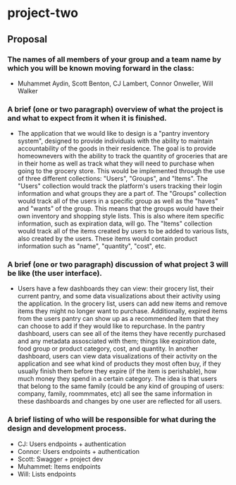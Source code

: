 # project-two

## Proposal

### The names of all members of your group and a team name by which you will be known moving forward in the class:

-  Muhammet Aydin, Scott Benton, CJ Lambert, Connor Onweller, Will Walker

### A brief (one or two paragraph) overview of what the project is and what to expect from it when it is finished.

-  The application that we would like to design is a "pantry inventory system", designed to provide individuals with the ability to maintain accountability of the goods in their residence.  The goal is to provide homeownevers with the ability to track the quantity of groceries that are in their home as well as track what they will need to purchase when going to the grocery store.  This would be implemented through the use of three different collections: "Users", "Groups", and "Items".  The "Users" collection would track the platform's users tracking their login information and what groups they are a part of.  The "Groups" collection would track all of the users in a specific group as well as the "haves" and "wants" of the group.  This means that the groups would have their own inventory and shopping style lists.  This is also where item specific information, such as expiration data, will go.  The "Items" collection would track all of the items created by users to be added to various lists, also created by the users.  These items would contain product information such as "name", "quantity", "cost", etc.

### A brief (one or two paragraph) discussion of what project 3 will be like (the user interface).

-  Users have a few dashboards they can view: their grocery list, their current pantry, and some data visualizations about their activity using the application. In the grocery list, users can add new items and remove items they might no longer want to purchase. Additionally, expired items from the users pantry can show up as a recommended item that they can choose to add if they would like to repurchase. In the pantry dashboard, users can see all of the items they have recently purchased and any metadata assosciated with them; things like expiration date, food group or product category, cost, and quantity. In another dashboard, users can view data visualizations of their activity on the application and see what kind of products they most often buy, if they usually finish them before they expire (if the item is perishable), how much money they spend in a certain category. The idea is that users that belong to the same family (could be any kind of grouping of users: company, family, roommmates, etc) all see the same information in these dashboards and changes by one user are reflected for all users. 

### A brief listing of who will be responsible for what during the design and development process. 

- CJ: Users endpoints + authentication
- Connor: Users endpoints + authentication
- Scott: Swagger + project dev
- Muhammet: Items endpoints
- Will: Lists endpoints